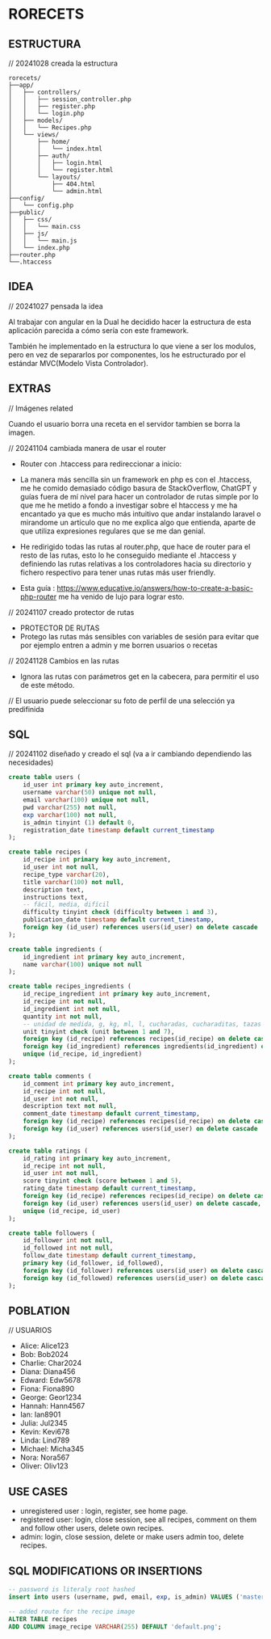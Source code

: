 # RORECETS

## ESTRUCTURA

// 20241028 creada la estructura

``` shell
rorecets/
├──app/
│   ├── controllers/
│   │   ├── session_controller.php
│   │   ├── register.php
│   │   └── login.php
│   ├── models/
│   │   └── Recipes.php
│   └── views/
│       ├── home/
│       │   └── index.html
│       ├── auth/
│       │   ├── login.html
│       │   └── register.html
│       └── layouts/
│           ├── 404.html
│           └── admin.html
├──config/
│   └── config.php
├──public/
│   ├── css/
│   │   └── main.css
│   ├── js/
│   │   └── main.js
│   └── index.php
├──router.php
└──.htaccess

```

## IDEA

// 20241027 pensada la idea

Al trabajar con angular en la Dual he decidido hacer la estructura de esta aplicación parecida a cómo sería con este framework.

También he implementado en la estructura lo que viene a ser los modulos, pero en vez de separarlos por componentes, los he estructurado por el estándar MVC(Modelo Vista Controlador).

## EXTRAS

// Imágenes related

Cuando el usuario borra una receta en el servidor tambien se borra la imagen.

// 20241104 cambiada manera de usar el router

- Router con .htaccess para redireccionar a inicio:

- La manera más sencilla sin un framework en php es con el .htaccess, me he comido demasiado código basura de StackOverflow, ChatGPT y guías fuera de mí nivel para hacer un controlador de rutas simple por lo que me he metido a fondo a investigar sobre el htaccess y me ha encantado ya que es mucho más intuitivo que andar instalando laravel o mirandome un artículo que no me explica algo que entienda, aparte de que utiliza expresiones regulares que se me dan genial.

- He redirigido todas las rutas al router.php, que hace de router para el resto de las rutas, esto lo he conseguido mediante el .htaccess y definiendo las rutas relativas a los controladores hacia su directorio y fichero respectivo para tener unas rutas más user friendly.

- Esta guía : <https://www.educative.io/answers/how-to-create-a-basic-php-router> me ha venido de lujo para lograr esto.

// 20241107 creado protector de rutas

- PROTECTOR DE RUTAS
- Protego las rutas más sensibles con variables de sesión para evitar que por ejemplo entren a admin y me borren usuarios o recetas

// 20241128 Cambios en las rutas

- Ignora las rutas con parámetros get en la cabecera, para permitir el uso de este método.

// El usuario puede seleccionar su foto de perfil de una selección ya predifinida

## SQL

// 20241102 diseñado y creado el sql (va a ir cambiando dependiendo las necesidades)

```sql
create table users (
    id_user int primary key auto_increment,
    username varchar(50) unique not null,
    email varchar(100) unique not null,
    pwd varchar(255) not null,
    exp varchar(100) not null,
    is_admin tinyint (1) default 0,
    registration_date timestamp default current_timestamp
);

create table recipes (
    id_recipe int primary key auto_increment,
    id_user int not null,
    recipe_type varchar(20),
    title varchar(100) not null,
    description text,
    instructions text,
    -- fácil, media, difícil
    difficulty tinyint check (difficulty between 1 and 3),
    publication_date timestamp default current_timestamp,
    foreign key (id_user) references users(id_user) on delete cascade
);

create table ingredients (
    id_ingredient int primary key auto_increment,
    name varchar(100) unique not null
);

create table recipes_ingredients (
    id_recipe_ingredient int primary key auto_increment,
    id_recipe int not null,
    id_ingredient int not null,
    quantity int not null,
    -- unidad de medida, g, kg, ml, l, cucharadas, cucharaditas, tazas
    unit tinyint check (unit between 1 and 7),
    foreign key (id_recipe) references recipes(id_recipe) on delete cascade,
    foreign key (id_ingredient) references ingredients(id_ingredient) on delete cascade,
    unique (id_recipe, id_ingredient)
);

create table comments (
    id_comment int primary key auto_increment,
    id_recipe int not null,
    id_user int not null,
    description text not null,
    comment_date timestamp default current_timestamp,
    foreign key (id_recipe) references recipes(id_recipe) on delete cascade,
    foreign key (id_user) references users(id_user) on delete cascade
);

create table ratings (
    id_rating int primary key auto_increment,
    id_recipe int not null,
    id_user int not null,
    score tinyint check (score between 1 and 5),
    rating_date timestamp default current_timestamp,
    foreign key (id_recipe) references recipes(id_recipe) on delete cascade,
    foreign key (id_user) references users(id_user) on delete cascade,
    unique (id_recipe, id_user)
);

create table followers (
    id_follower int not null,
    id_followed int not null,
    follow_date timestamp default current_timestamp,
    primary key (id_follower, id_followed),
    foreign key (id_follower) references users(id_user) on delete cascade,
    foreign key (id_followed) references users(id_user) on delete cascade
);

```

## POBLATION

// USUARIOS

- Alice: Alice123
- Bob: Bob2024
- Charlie: Char2024
- Diana: Diana456
- Edward: Edw5678
- Fiona: Fiona890
- George: Geor1234
- Hannah: Hann4567
- Ian: Ian8901
- Julia: Jul2345
- Kevin: Kevi678
- Linda: Lind789
- Michael: Micha345
- Nora: Nora567
- Oliver: Oliv123

## USE CASES

- unregistered user : login, register, see home page.
- registered user: login, close session, see all recipes, comment on them and follow other users, delete own recipes.
- admin: login, close session, delete or make users admin too, delete recipes.

## SQL MODIFICATIONS OR INSERTIONS

``` sql
-- password is literaly root hashed
insert into users (username, pwd, email, exp, is_admin) VALUES ('master', '$2b$12$qCZuRjvq1qzyaaCkfyMbceqQ/vVT.tAZuvjYUjFnJ33hSZ1F.P9rS', 'master@xlkp.com', 'creator of many pot holes in history', 1);

-- added route for the recipe image 
ALTER TABLE recipes
ADD COLUMN image_recipe VARCHAR(255) DEFAULT 'default.png';

```
